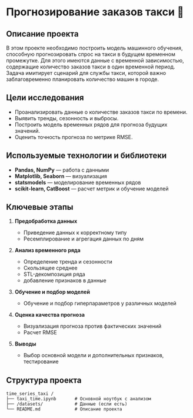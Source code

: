 # Прогнозирование заказов такси 🚕

## Описание проекта

В этом проекте необходимо построить модель машинного обучения, способную прогнозировать спрос на такси в будущем временном промежутке. Для этого имеются данные с временной зависимостью, содержащие количество заказов такси в один временной период. Задача имитирует сценарий для службы такси, которой важно заблаговременно планировать количество машин в городе.

## Цели исследования

- Проанализировать данные о количестве заказов такси по времени.
- Выявить тренды, сезонность и выбросы.
- Построить модель временных рядов для прогноза будущих значений.
- Оценить точность прогноза по метрике RMSE.

## Используемые технологии и библиотеки

- **Pandas, NumPy** — работа с данными
- **Matplotlib, Seaborn** — визуализация
- **statsmodels** — моделирование временных рядов
- **scikit-learn, CatBoost** — расчет метрик и обучение моделей

## Ключевые этапы

1. **Предобработка данных**
   - Приведение данных к корректному типу
   - Ресемплирование и агрегация данных по дням

2. **Анализ временного ряда**
   - Определение тренда и сезонности
   - Скользящее среднее
   - STL-декомпозиция ряда
   - добавление признаков в данные

3. **Обучение и подбор моделей**

   - Обучение и подбор гиперпараметров у различных моделей

4. **Оценка качества прогноза**
   - Визуализация прогноза против фактических значений
   - Расчет RMSE

5. **Выводы**
   - Выбор основной модели и дополнительных признаков, тестирование 

## Структура проекта

```
time_series_taxi /
├── taxi_time.ipynb       # Основной ноутбук с анализом
├── /datasets/            # Данные (если есть)
└── README.md             # Описание проекта
``` 
